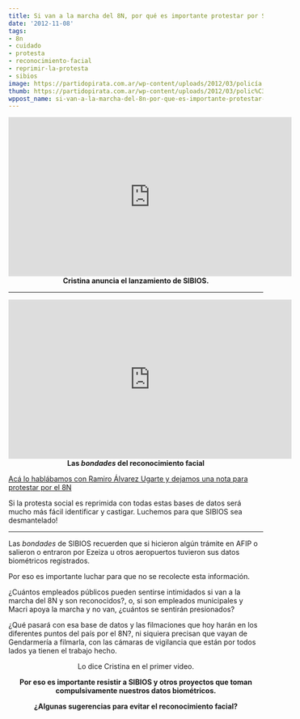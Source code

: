 ```yaml
---
title: Si van a la marcha del 8N, por qué es importante protestar por SIBIOS
date: '2012-11-08'
tags:
- 8n
- cuidado
- protesta
- reconocimiento-facial
- reprimir-la-protesta
- sibios
image: https://partidopirata.com.ar/wp-content/uploads/2012/03/policía.jpg
thumb: https://partidopirata.com.ar/wp-content/uploads/2012/03/polic%C3%ADa-150x150.jpg
wppost_name: si-van-a-la-marcha-del-8n-por-que-es-importante-protestar-por-sibios
---
```


<center>
<iframe src="http://www.youtube.com/embed/ZZnVuBHJ994" frameborder="0" width="560" height="315"></iframe>
<strong>Cristina anuncia el lanzamiento de SIBIOS.</strong></center>

<hr />
<p style="text-align: center;"><iframe src="http://www.youtube.com/embed/ARWx6uWxHtU" frameborder="0" width="560" height="315"></iframe>
<strong>Las <em>bondades</em> del reconocimiento facial</strong></p>
<a href="https://partidopirata.com.ar/4771/nota-para-protestar-por-la-toma-compulsiva-de-datos-biometricos-en-ezeiza-afip-otros" target="_blank">Acá lo hablábamos con Ramiro Álvarez Ugarte y dejamos una nota para protestar por el 8N</a>

Si la protesta social es reprimida con todas estas bases de datos será mucho más fácil identificar y castigar.
Luchemos para que SIBIOS sea desmantelado!

<hr />

Las <em>bondades</em> de SIBIOS recuerden que si hicieron algún trámite en AFIP o salieron o entraron por Ezeiza u otros aeropuertos tuvieron sus datos biométricos registrados.

Por eso es importante luchar para que no se recolecte esta información.

¿Cuántos empleados públicos pueden sentirse intimidados si van a la marcha del 8N y son reconocidos?, o, si son empleados municipales y Macri apoya la marcha y no van, ¿cuántos se sentirán presionados?

¿Qué pasará con esa base de datos y las filmaciones que hoy harán en los diferentes puntos del país por el 8N?, ni siquiera precisan que vayan de Gendarmería a filmarla, con las cámaras de vigilancia que están por todos lados ya tienen el trabajo hecho.
<p style="text-align: center;">Lo dice Cristina en el primer video.</p>
<p style="text-align: center;"><strong>Por eso es importante resistir a SIBIOS y otros proyectos que toman compulsivamente nuestros datos biométricos.</strong></p>
<p style="text-align: center;"></p>
<p style="text-align: center;"><strong>¿Algunas sugerencias para evitar el reconocimiento facial?</strong></p>
&nbsp;
